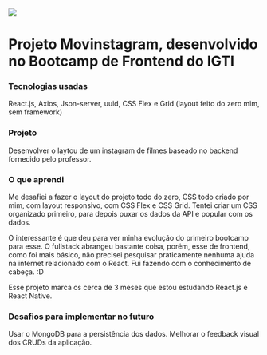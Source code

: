 <img src="readme-screens/project-screen.gif" >

# Projeto Movinstagram, desenvolvido no Bootcamp de Frontend do IGTI

### Tecnologias usadas
React.js, Axios, Json-server, uuid, CSS Flex e Grid (layout feito do zero mim, sem framework)

### Projeto
Desenvolver o laytou de um instagram de filmes baseado no backend fornecido pelo professor. 

### O que aprendi
Me desafiei a fazer o layout do projeto todo do zero, CSS todo criado por mim, com layout responsivo, com CSS Flex e CSS Grid. Tentei criar um CSS organizado primeiro, para depois puxar os dados da API e popular com os dados.

O interessante é que deu para ver minha evolução do primeiro bootcamp para esse. O fullstack abrangeu bastante coisa, porém, esse de frontend, como foi mais básico, não precisei pesquisar praticamente nenhuma ajuda na internet relacionado com o React. Fui fazendo com o conhecimento de cabeça. :D

Esse projeto marca os cerca de 3 meses que estou estudando React.js e React Native.

### Desafios para implementar no futuro
Usar o MongoDB para a persistência dos dados.
Melhorar o feedback visual dos CRUDs da aplicação.